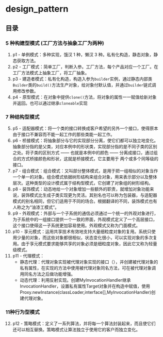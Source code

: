 # design_pattern

## 目录

### 5 种构建型模式 (工厂方法与抽象工厂为两种)
1. p1 - 单例模式：多种实现，饿汉 1 种，懒汉 3 种。私有化构造，静态对象，静态获取方法。
2. p2 - 工厂模式：简单工厂，判断入参。工厂方法，每个产品对应一个工厂。在工厂方法模式上抽象工厂，将工厂抽象。
3. p3 - 建造者模式：私有化构造，构造入参为`builder`实例，通过静态内部类`Builder`类的`build()`方法生产对象，给对象付默认值，并通过`builder`链式调用修改参数。
4. p4 - 原型模式：在对象中提供`clone()`方法，将对象的属性一一赋值给新对象并返回。也可以通过继承`cloneable`实现

### 7 种结构型模式
5. p5 - 适配器模式：将一个类的接口转换成客户希望的另外一个接口，使得原本由于接口不兼容而不能一起工作的那些类能一起工作。
6. p6 - 桥接模式：将抽象部分与它的实现部分分离，使它们都可以独立地变化。抽象部分指的是父类，对应本例中的形状类，实现部分指的是不同子类的区别之处。将子类的区别方式 —— 也就是本例中的颜色 —— 分离成接口，通过组合的方式桥接颜色和形状，这就是桥接模式，它主要用于 两个或多个同等级的接口。
7. p7 - 组合模式：组合模式：又叫部分整体模式，是用于把一组相似的对象当作一个单一的对象。组合模式依据树形结构来组合对象，用来表示部分以及整体层次。这种类型的设计模式属于结构型模式，它创建了对象组的树形结构。
8. p8 - 装饰模式：动态地给一个对象增加一些额外的职责，就增加对象功能来说，装饰模式比生成子类实现更为灵活。其别名也可以称为包装器，与适配器模式的别名相同，但它们适用于不同的场合。根据翻译的不同，装饰模式也有人称之为“油漆工模式”。
9. p9 - 外观模式：外部与一个子系统的通信必须通过一个统一的外观对象进行，为子系统中的一组接口提供一个一致的界面，外观模式定义了一个高层接口，这个接口使得这一子系统更加容易使用。外观模式又称为门面模式。
10. p10 - 享元模式：运用共享技术有效地支持大量细粒度对象的复用。系统只使用少量的对象，而这些对象都很相似，状态变化很小，可以实现对象的多次复用。由于享元模式要求能够共享的对象必须是细粒度对象，因此它又称为轻量级模式。
11. p11 - 代理模式：
    * 静态代理：代理对象实现被代理对象实现的接口（），并创建被代理对象的私有属性，在实现的方法中使用被代理对象同名方法，可在被代理对象调用同名方法之后做功能增强。
    * 动态代理：利用反射实现。创建MyInvocationHandler继承InvocationHandler，设置私有属性Target对象并在构造中赋值，使用Proxy.newInstance(classLoader,interface[],MyInvocationHandler)创建代理对象。
    
### 11种行为型模式
12. p12 - 策略模式：定义了一系列算法，并将每一个算法封装起来，而且使它们还可以相互替换。策略模式让算法独立于使用它的客户而独立变化。